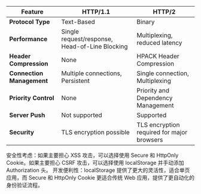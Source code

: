 | Feature             | HTTP/1.1                        | HTTP/2                              |
|---------------------|---------------------------------|-------------------------------------|
| **Protocol Type**   | Text-Based                      | Binary                              |
| **Performance**     | Single request/response, Head-of-Line Blocking | Multiplexing, reduced latency       |
| **Header Compression** | None                         | HPACK Header Compression             |
| **Connection Management** | Multiple connections, Persistent | Single connection, Multiplexing      |
| **Priority Control**| None                            | Priority and Dependency Management  |
| **Server Push**     | Not supported                   | Supported                           |
| **Security**        | TLS encryption possible         | TLS encryption required for major browsers |


安全性考虑：如果主要担心 XSS 攻击，可以选择使用 Secure 和 HttpOnly Cookie。如果主要担心 CSRF 攻击，可以选择使用 localStorage 并手动添加 Authorization 头。
开发便利性：localStorage 提供了更大的灵活性，适合单页应用，而 Secure 和 HttpOnly Cookie 更适合传统 Web 应用，提供了更自动化的身份验证流程。
